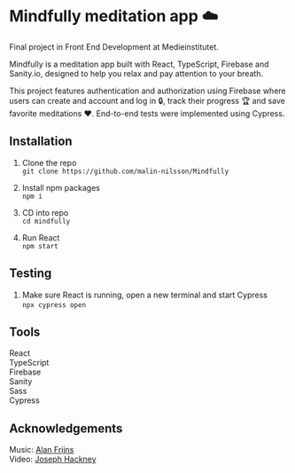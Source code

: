 # Mindfully meditation app ☁️
Final project in Front End Development at Medieinstitutet.

Mindfully is a meditation app built with React, TypeScript, Firebase and Sanity.io, designed to help you relax and pay attention to your breath.

This project features authentication and authorization using Firebase where users can create and account and log in 🔒, track their progress 🏆 and save favorite meditations ❤️. End-to-end tests were implemented using Cypress.

## Installation
1. Clone the repo\
`git clone https://github.com/malin-nilsson/Mindfully`

2. Install npm packages\
`npm i`

3. CD into repo\
`cd mindfully`

5. Run React \
`npm start`

## Testing
1. Make sure React is running, open a new terminal and start Cypress\
`npx cypress open`

## Tools
React\
TypeScript\
Firebase\
Sanity\
Sass\
Cypress

## Acknowledgements
Music: [Alan Frijns](https://pixabay.com/users/alanfrijns-16705522/?tab=audio)\
Video: [Joseph Hackney](https://pixabay.com/users/josephphackney-15024843/?tab=videos)
